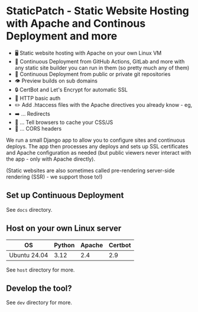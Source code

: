 # StaticPatch - Static Website Hosting with Apache and Continous Deployment and more

* 🖥️ Static website hosting with Apache on your own Linux VM
* 🚢 Continuous Deployment from GitHub Actions, GitLab and more with any static site builder you can run in them (so pretty much any of them)
* 🔐 Continuous Deployment from public or private git repositories
* 👁️ Preview builds on sub domains
* 🔒 CertBot and Let's Encrypt for automatic SSL
* 🔑 HTTP basic auth
* ✏️  Add .htaccess files with the Apache directives you already know - eg, 
* ➡️ ... Redirects 
* 🔖 ... Tell browsers to cache your CSS/JS
* 🔑 ... CORS headers

We run a small Django app to allow you to configure sites and continuous deploys. The app then processes any deploys and sets up SSL certificates and Apache configuration as needed (but public viewers never interact with the app - only with Apache directly).

(Static websites are also sometimes called pre-rendering server-side rendering (SSR) - we support those to!)

## Set up Continuous Deployment

See `docs` directory.

## Host on your own Linux server

| OS           | Python | Apache | Certbot |
| ----         | ------ | ------ | ------- |
| Ubuntu 24.04 | 3.12   | 2.4    | 2.9     |

See `host` directory for more.

## Develop the tool?

See `dev` directory for more.
